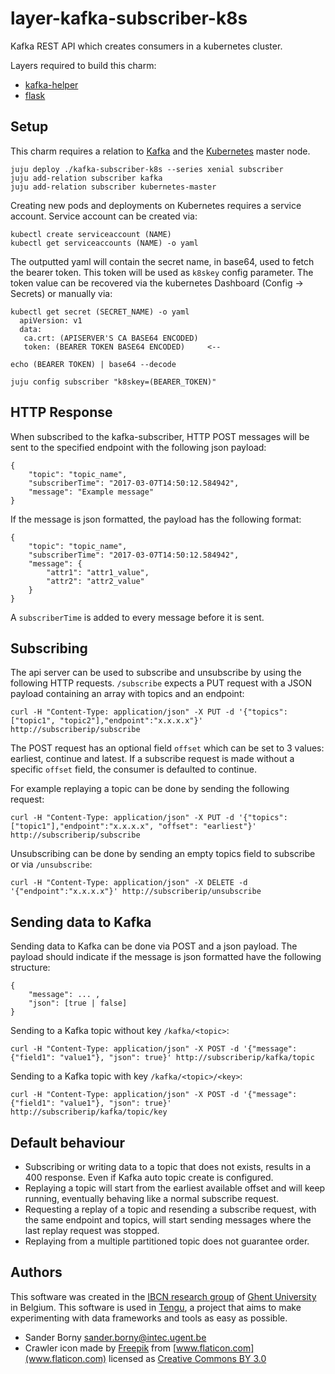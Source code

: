 
# layer-kafka-subscriber-k8s

Kafka REST API which creates consumers in a kubernetes cluster. 

Layers required to build this charm: 
 - [kafka-helper](https://github.com/tengu-team/layer-kafka-helper)
 - [flask](https://github.com/tengu-team/layer-flask)
 
 ## Setup
 
 This charm requires a relation to [Kafka](https://jujucharms.com/kafka/) and the [Kubernetes](https://jujucharms.com/canonical-kubernetes/) master node. 
 ```
 juju deploy ./kafka-subscriber-k8s --series xenial subscriber
 juju add-relation subscriber kafka
 juju add-relation subscriber kubernetes-master
 ```
 Creating new pods and deployments on Kubernetes requires a service account.
 Service account can be created via:
 ```
 kubectl create serviceaccount (NAME)
 kubectl get serviceaccounts (NAME) -o yaml
 ```
 The outputted yaml will contain the secret name, in base64, used to fetch the bearer token. This token will be used as `k8skey` config parameter. The token value can be recovered via the kubernetes Dashboard (Config -> Secrets) or manually via:
 ```
 kubectl get secret (SECRET_NAME) -o yaml
   apiVersion: v1
   data:
    ca.crt: (APISERVER'S CA BASE64 ENCODED)
    token: (BEARER TOKEN BASE64 ENCODED)     <-- 
    
 echo (BEARER TOKEN) | base64 --decode
 
 juju config subscriber "k8skey=(BEARER_TOKEN)"
 ```
 
## HTTP Response
When subscribed to the kafka-subscriber, HTTP POST messages will be sent to the specified endpoint with the following json payload:

```
{
	"topic": "topic_name",
	"subscriberTime": "2017-03-07T14:50:12.584942",
	"message": "Example message"
}
```
If the message is json formatted, the payload has the following format:
```
{
	"topic": "topic_name",
	"subscriberTime": "2017-03-07T14:50:12.584942",
	"message": {
		"attr1": "attr1_value",
		"attr2": "attr2_value"
	}
}
```
 A `subscriberTime` is added to every message before it is sent.
 
## Subscribing
The api server can be used to subscribe and unsubscribe by using the following HTTP requests.
`/subscribe` expects a PUT request with a JSON payload containing an array with topics and an endpoint:
```
curl -H "Content-Type: application/json" -X PUT -d '{"topics":["topic1", "topic2"],"endpoint":"x.x.x.x"}' http://subscriberip/subscribe
```
The POST request has an optional field `offset` which can be set to 3 values: earliest, continue and latest. If a subscribe request is made without a specific `offset` field, the consumer is defaulted to continue.

For example replaying a topic can be done by sending the following request:
```
curl -H "Content-Type: application/json" -X PUT -d '{"topics":["topic1"],"endpoint":"x.x.x.x", "offset": "earliest"}' http://subscriberip/subscribe
```
Unsubscribing can be done by sending an empty topics field to subscribe or via `/unsubscribe`:
```
curl -H "Content-Type: application/json" -X DELETE -d '{"endpoint":"x.x.x.x"}' http://subscriberip/unsubscribe
```
## Sending data to Kafka
Sending data to Kafka can be done via POST and a json payload. The payload should indicate if the message is json formatted have the following structure:
```
{
    "message": ... ,
    "json": [true | false]
}
```

Sending to a Kafka topic without key `/kafka/<topic>`:
```
curl -H "Content-Type: application/json" -X POST -d '{"message": {"field1": "value1"}, "json": true}' http://subscriberip/kafka/topic
```
Sending to a Kafka topic with key `/kafka/<topic>/<key>`:
```
curl -H "Content-Type: application/json" -X POST -d '{"message": {"field1": "value1"}, "json": true}' http://subscriberip/kafka/topic/key
```

## Default behaviour
- Subscribing or writing data to a topic that does not exists, results in a 400 response. Even if Kafka auto topic create is configured.
- Replaying a topic will start from the earliest available offset and will keep running, eventually behaving like a normal subscribe request.
- Requesting a replay of a topic and resending a subscribe request, with the same endpoint and topics, will start sending messages where the last replay request was stopped.
- Replaying from a multiple partitioned topic does not guarantee order.

## Authors

This software was created in the [IBCN research group](https://www.ibcn.intec.ugent.be/) of [Ghent University](https://www.ugent.be/en) in Belgium. This software is used in [Tengu](http://tengu.intec.ugent.be), a project that aims to make experimenting with data frameworks and tools as easy as possible.

 - Sander Borny <sander.borny@intec.ugent.be>
 - Crawler icon made by [Freepik](http://www.freepik.com) from [www.flaticon.com](www.flaticon.com) licensed as [Creative Commons BY 3.0](http://creativecommons.org/licenses/by/3.0/)
 
